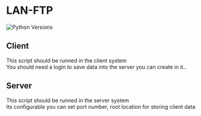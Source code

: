 # LAN-FTP

![Python Versions][pyversion-button]

[pyversion-button]: https://img.shields.io/badge/Python-%3E%3D3.0-brightgreen


<h2>Client</h2>
    This script should be runned in the client system <br>
    You should need a login to save data into the server you can create in it..
 
 <h2>Server</h2>
    This script should be runned in the server system <br>
    Its configurable you can set port number, root location for storing client data <br>
 
